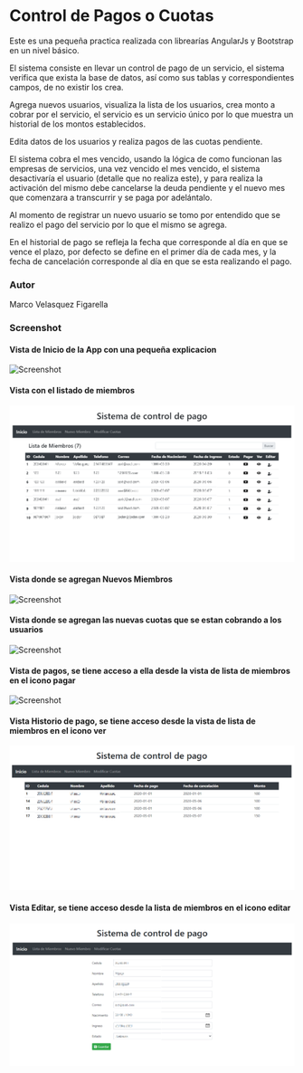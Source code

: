 # Control de Pagos o Cuotas
Este es una pequeña practica realizada con librearías AngularJs y Bootstrap en un nivel básico.

El sistema consiste en llevar un control de pago de un servicio, el sistema verifica que exista la base de datos, así como sus tablas y correspondientes campos, de no existir los crea.

Agrega nuevos usuarios, visualiza la lista de los usuarios, crea monto a cobrar por el servicio, el servicio es un servicio único por lo que muestra un historial de los montos establecidos.

Edita datos de los usuarios y realiza pagos de las cuotas pendiente.

El sistema cobra el mes vencido, usando la lógica de como funcionan las empresas de servicios, una vez vencido el mes vencido, el sistema desactivaría el usuario (detalle que no realiza este), y para realiza la activación del mismo debe cancelarse la deuda pendiente y el nuevo mes que comenzara a transcurrir y se paga por adelántalo.

Al momento de registrar un nuevo usuario se tomo por entendido que se realizo el pago del servicio por lo que el mismo se agrega.

En el historial de pago se refleja la fecha que corresponde al día en que se vence el plazo, por defecto se define en el primer día de cada mes, y la fecha de cancelación corresponde al día en que se esta realizando el pago.

### Autor
Marco Velasquez Figarella

### Screenshot

#### Vista de Inicio de la App con una pequeña explicacion
![Screenshot](https://raw.githubusercontent.com/Marco90v/Cuotas_controlDePago/Cuotas_de_pago_2.0/caps/sistPago-cap-1.png)

#### Vista con el listado de miembros
![Screenshot](https://raw.githubusercontent.com/Marco90v/Cuotas_controlDePago/Cuotas_de_pago_2.0/caps/sistPago-cap-2.png)

#### Vista donde se agregan Nuevos Miembros
![Screenshot](https://raw.githubusercontent.com/Marco90v/Cuotas_controlDePago/Cuotas_de_pago_2.0/caps/sistPago-cap-3.png)

#### Vista donde se agregan las nuevas cuotas que se estan cobrando a los usuarios
![Screenshot](https://raw.githubusercontent.com/Marco90v/Cuotas_controlDePago/Cuotas_de_pago_2.0/caps/sistPago-cap-4.png)

#### Vista de pagos, se tiene acceso a ella desde la vista de lista de miembros en el icono pagar
![Screenshot](https://raw.githubusercontent.com/Marco90v/Cuotas_controlDePago/Cuotas_de_pago_2.0/caps/sistPago-cap-5.png)

#### Vista Historio de pago, se tiene acceso desde la vista de lista de miembros en el icono ver
![Screenshot](https://raw.githubusercontent.com/Marco90v/Cuotas_controlDePago/Cuotas_de_pago_2.0/caps/sistPago-cap-6.png)

#### Vista Editar, se tiene acceso desde la lista de miembros en el icono editar
![Screenshot](https://raw.githubusercontent.com/Marco90v/Cuotas_controlDePago/Cuotas_de_pago_2.0/caps/sistPago-cap-7.png)
